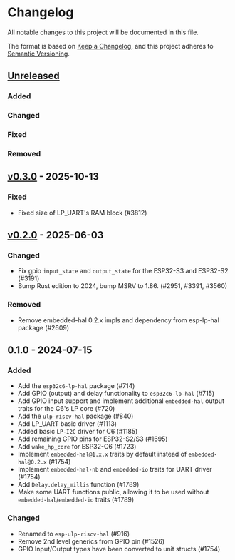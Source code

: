 # Changelog

All notable changes to this project will be documented in this file.

The format is based on [Keep a Changelog](https://keepachangelog.com/en/1.0.0/),
and this project adheres to [Semantic Versioning](https://semver.org/spec/v2.0.0.html).

## [Unreleased]

### Added


### Changed


### Fixed


### Removed


## [v0.3.0] - 2025-10-13

### Fixed

- Fixed size of LP_UART's RAM block (#3812)

## [v0.2.0] - 2025-06-03

### Changed

- Fix gpio `input_state` and `output_state` for the ESP32-S3 and ESP32-S2 (#3191)
- Bump Rust edition to 2024, bump MSRV to 1.86. (#2951, #3391, #3560)

### Removed

- Remove embedded-hal 0.2.x impls and dependency from esp-lp-hal package (#2609)

## 0.1.0 - 2024-07-15

### Added

- Add the `esp32c6-lp-hal` package (#714)
- Add GPIO (output) and delay functionality to `esp32c6-lp-hal` (#715)
- Add GPIO input support and implement additional `embedded-hal` output traits for the C6's LP core (#720)
- Add the `ulp-riscv-hal` package (#840)
- Add LP_UART basic driver (#1113)
- Added basic `LP-I2C` driver for C6 (#1185)
- Add remaining GPIO pins for ESP32-S2/S3 (#1695)
- Add `wake_hp_core` for ESP32-C6 (#1723)
- Implement `embedded-hal@1.x.x` traits by default instead of `embedded-hal@0.2.x` (#1754)
- Implement `embedded-hal-nb` and `embedded-io` traits for UART driver (#1754)
- Add `Delay.delay_millis` function (#1789)
- Make some UART functions public, allowing it to be used without `embedded-hal`/`embedded-io` traits (#1789)

### Changed

- Renamed to `esp-ulp-riscv-hal` (#916)
- Remove 2nd level generics from GPIO pin (#1526)
- GPIO Input/Output types have been converted to unit structs (#1754)

[v0.2.0]: https://github.com/esp-rs/esp-hal/releases/tag/esp-lp-hal-v0.2.0
[v0.3.0]: https://github.com/esp-rs/esp-hal/compare/esp-lp-hal-v0.2.0...esp-lp-hal-v0.3.0
[Unreleased]: https://github.com/esp-rs/esp-hal/compare/esp-lp-hal-v0.3.0...HEAD
